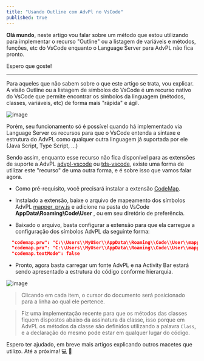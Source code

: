 ```yaml
---
title: "Usando Outline com AdvPl no VsCode"
published: true
---
```


**Olá mundo**, neste artigo vou falar sobre um método que estou utilizando para implementar o recurso "Outline" ou a listagem de variáveis e métodos, funções, etc do VsCode enquanto o Language Server para AdvPL não fica pronto.

Espero que goste!

---

Para aqueles que não sabem sobre o que este artigo se trata, vou explicar.
A visão Outline ou a listagem de símbolos do VsCode é um recurso nativo do VsCode que permite encontrar os símbolos da linguagem (métodos, classes, variáveis, etc) de forma mais "rápida" e ágil. 

![image](https://user-images.githubusercontent.com/10109480/69922116-f60e0880-1477-11ea-9b58-60334b07899f.png)

Porém, seu funcionamento só é possível quando há implementado via Language Server os recursos para que o VsCode entenda a sintaxe e estrutura do AdvPL como qualquer outra linguagem já suportada por ele (Java Script, Type Script, ...)

Sendo assim, enquanto esse recurso não fica disponível para as extensões de suporte a AdvPL [advpl-vscode](https://github.com/totvs/advpl-vscode) ou [tds-vscode](https://github.com/totvs/tds-vscode), existe uma forma de utilizar este "recurso" de uma outra forma, e é sobre isso que vamos falar agora.

- Como pré-requisito, você precisará instalar a extensão [CodeMap](https://marketplace.visualstudio.com/items?itemName=oleg-shilo.codemap).

- Instalado a extensão, baixe o arquivo de mapeamento dos símbolos AdvPL [mapper_prw.js](https://gist.github.com/AlencarGabriel/d6f7c8c192886cb343f377c7ee9bfc74) e adicione na pasta do VsCode **AppData\Roaming\Code\User** , ou em seu diretório de preferência.

- Baixado o arquivo, basta configurar a extensão para que ela carregue a configuração dos símbolos AdvPL da seguinte forma: 

```json
  "codemap.prw": "C:\\Users\\MyUSer\\AppData\\Roaming\\Code\\User\\mapper_prw.js",
  "codemap.prx": "C:\\Users\\MyUser\\AppData\\Roaming\\Code\\User\\mapper_prw.js",
  "codemap.textMode": false
```

- Pronto, agora basta carregar um fonte AdvPL e na Activity Bar estará sendo apresentado a estrutura do código conforme hierarquia.

![image](https://user-images.githubusercontent.com/10109480/69922409-c9a7bb80-147a-11ea-8b5c-7c8e0f5e7f7f.png)

> Clicando em cada item, o cursor do documento será posicionado para a linha ao qual ele pertence. 

> Fiz uma implementação recente para que os métodos das classes fiquem dispostos abaixo da assinatura da classe, isso porque em AdvPL os métodos da classe são definidos utilizando a palavra `Class`, e a declaração do mesmo pode estar em qualquer lugar do código.

Espero ter ajudado, em breve mais artigos explicando outros macetes que utilizo. Até a próxima! :computer: :wave:

